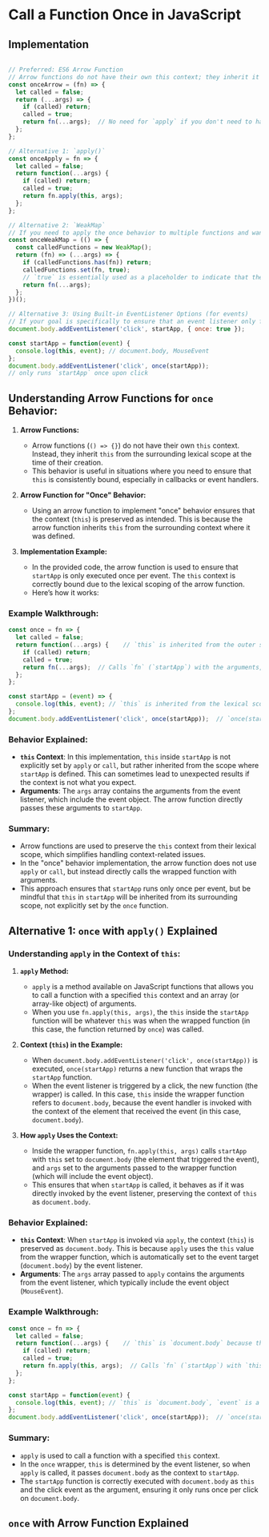 # Call a Function Once in JavaScript

## Implementation
``` javascript

// Preferred: ES6 Arrow Function
// Arrow functions do not have their own this context; they inherit it from the surrounding scope. This can simplify the once function slightly, especially if you don't need to worry about the this context being altered.
const onceArrow = (fn) => {
  let called = false;
  return (...args) => {
    if (called) return;
    called = true;
    return fn(...args);  // No need for `apply` if you don't need to handle `this`
  };
};

// Alternative 1: `apply()`
const onceApply = fn => {
  let called = false;
  return function(...args) {
    if (called) return;
    called = true;
    return fn.apply(this, args);
  };
};

// Alternative 2: `WeakMap`
// If you need to apply the once behavior to multiple functions and want to track each one independently, you can use WeakMap to track which functions have been called. We use a weakmap here because it will ensure that if we erase our function (or any other object used as a key) and there are no remaining strong references to that object, it becomes eligible for garbage collection. Consequently, the entry associated with that key in the `WeakMap` will be automatically removed by the garbage collector. It manages memory more effectively.
const onceWeakMap = (() => {
  const calledFunctions = new WeakMap();
  return (fn) => (...args) => {
    if (calledFunctions.has(fn)) return;
    calledFunctions.set(fn, true); 
    // `true` is essentially used as a placeholder to indicate that the function has been called.
    return fn(...args);
  };
})();

// Alternative 3: Using Built-in EventListener Options (for events)
// If your goal is specifically to ensure that an event listener only fires once, the addEventListener method in modern browsers has a once option that you can use directly.
document.body.addEventListener('click', startApp, { once: true });

const startApp = function(event) {
  console.log(this, event); // document.body, MouseEvent
};
document.body.addEventListener('click', once(startApp));
// only runs `startApp` once upon click
```

## Understanding Arrow Functions for `once` Behavior:

1. **Arrow Functions:**
   - Arrow functions (`() => {}`) do not have their own `this` context. Instead, they inherit `this` from the surrounding lexical scope at the time of their creation.
   - This behavior is useful in situations where you need to ensure that `this` is consistently bound, especially in callbacks or event handlers.

2. **Arrow Function for "Once" Behavior:**
   - Using an arrow function to implement "once" behavior ensures that the context (`this`) is preserved as intended. This is because the arrow function inherits `this` from the surrounding context where it was defined.

3. **Implementation Example:**
   - In the provided code, the arrow function is used to ensure that `startApp` is only executed once per event. The `this` context is correctly bound due to the lexical scoping of the arrow function.
   - Here’s how it works:

### Example Walkthrough:
```javascript
const once = fn => {
  let called = false;
  return function(...args) {    // `this` is inherited from the outer scope where `once` is defined
    if (called) return;
    called = true;
    return fn(...args);  // Calls `fn` (`startApp`) with the arguments, without using `apply`
  };
};

const startApp = (event) => {
  console.log(this, event); // `this` is inherited from the lexical scope where `startApp` is defined
};
document.body.addEventListener('click', once(startApp));  // `once(startApp)` is invoked on click
```

### Behavior Explained:
- **`this` Context**: In this implementation, `this` inside `startApp` is not explicitly set by `apply` or `call`, but rather inherited from the scope where `startApp` is defined. This can sometimes lead to unexpected results if the context is not what you expect.
- **Arguments**: The `args` array contains the arguments from the event listener, which include the event object. The arrow function directly passes these arguments to `startApp`.

### Summary:
- Arrow functions are used to preserve the `this` context from their lexical scope, which simplifies handling context-related issues.
- In the "once" behavior implementation, the arrow function does not use `apply` or `call`, but instead directly calls the wrapped function with arguments.
- This approach ensures that `startApp` runs only once per event, but be mindful that `this` in `startApp` will be inherited from its surrounding scope, not explicitly set by the `once` function.

## Alternative 1: `once` with `apply()` Explained

### Understanding `apply` in the Context of `this`:

1. **`apply` Method:**
   - `apply` is a method available on JavaScript functions that allows you to call a function with a specified `this` context and an array (or array-like object) of arguments.
   - When you use `fn.apply(this, args)`, the `this` inside the `startApp` function will be whatever `this` was when the wrapped function (in this case, the function returned by `once`) was called.

2. **Context (`this`) in the Example:**
   - When `document.body.addEventListener('click', once(startApp))` is executed, `once(startApp)` returns a new function that wraps the `startApp` function.
   - When the event listener is triggered by a click, the new function (the wrapper) is called. In this case, `this` inside the wrapper function refers to `document.body`, because the event handler is invoked with the context of the element that received the event (in this case, `document.body`).

3. **How `apply` Uses the Context:**
   - Inside the wrapper function, `fn.apply(this, args)` calls `startApp` with `this` set to `document.body` (the element that triggered the event), and `args` set to the arguments passed to the wrapper function (which will include the event object).
   - This ensures that when `startApp` is called, it behaves as if it was directly invoked by the event listener, preserving the context of `this` as `document.body`.

### Behavior Explained:
- **`this` Context**: When `startApp` is invoked via `apply`, the context (`this`) is preserved as `document.body`. This is because `apply` uses the `this` value from the wrapper function, which is automatically set to the event target (`document.body`) by the event listener.
- **Arguments**: The `args` array passed to `apply` contains the arguments from the event listener, which typically include the event object (`MouseEvent`).

### Example Walkthrough:
```javascript
const once = fn => {
  let called = false;
  return function(...args) {    // `this` is `document.body` because this function is called as an event handler
    if (called) return;
    called = true;
    return fn.apply(this, args);  // Calls `fn` (`startApp`) with `this` as `document.body` and `args` as the event object
  };
};

const startApp = function(event) {
  console.log(this, event); // `this` is `document.body`, `event` is a MouseEvent
};
document.body.addEventListener('click', once(startApp));  // `once(startApp)` is invoked on click
```

### Summary:
- `apply` is used to call a function with a specified `this` context.
- In the `once` wrapper, `this` is determined by the event listener, so when `apply` is called, it passes `document.body` as the context to `startApp`.
- The `startApp` function is correctly executed with `document.body` as `this` and the click event as the argument, ensuring it only runs once per click on `document.body`.


## <!--  TODO: --> `once` with Arrow Function Explained